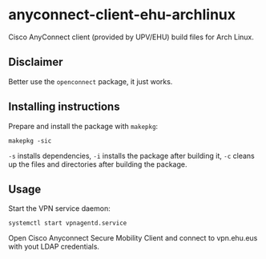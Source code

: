 # anyconnect-client-ehu-archlinux
Cisco AnyConnect client (provided by UPV/EHU) build files for Arch Linux.

## Disclaimer
Better use the `openconnect` package, it just works.

## Installing instructions
Prepare and install the package with `makepkg`:

```
makepkg -sic
```
`-s` installs dependencies, `-i` installs the package after building it, `-c` cleans up the files and directories after building the package.

## Usage
Start the VPN service daemon:

```
systemctl start vpnagentd.service
```

Open Cisco Anyconnect Secure Mobility Client and connect to vpn.ehu.eus with yout LDAP credentials.
